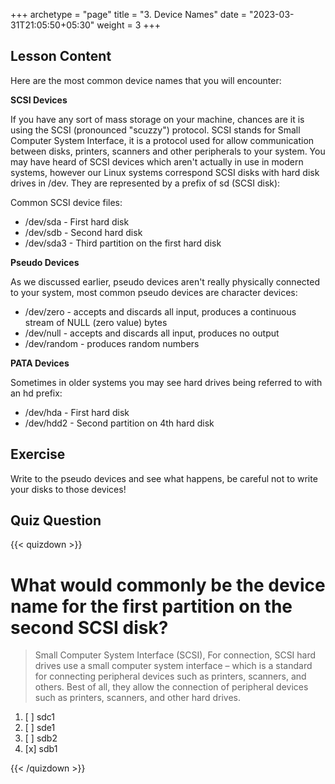 +++
archetype = "page"
title = "3. Device Names"
date = "2023-03-31T21:05:50+05:30"
weight = 3
+++

## Lesson Content

Here are the most common device names that you will encounter: 

**SCSI Devices**

If you have any sort of mass storage on your machine, chances are it is using the SCSI (pronounced "scuzzy") protocol. SCSI stands for Small Computer System Interface, it is a protocol used for allow communication between disks, printers, scanners and other peripherals to your system. You may have heard of SCSI devices which aren't actually in use in modern systems, however our Linux systems correspond SCSI disks with hard disk drives in /dev. They are represented by a prefix of sd (SCSI disk):

Common SCSI device files:


- /dev/sda - First hard disk
- /dev/sdb - Second hard disk
- /dev/sda3 - Third partition on the first hard disk


**Pseudo Devices**

As we discussed earlier, pseudo devices aren't really physically connected to your system, most common pseudo devices are character devices: 


- /dev/zero - accepts and discards all input, produces a continuous stream of NULL (zero value) bytes
- /dev/null - accepts and discards all input, produces no output
- /dev/random - produces random numbers


**PATA Devices**

Sometimes in older systems you may see hard drives being referred to with an hd prefix: 


- /dev/hda - First hard disk
- /dev/hdd2 - Second partition on 4th hard disk
 

## Exercise

Write to the pseudo devices and see what happens, be careful not to write your disks to those devices!

## Quiz Question

{{< quizdown >}}

# What would commonly be the device name for the first partition on the second SCSI disk?

> Small Computer System Interface (SCSI), For connection, SCSI hard drives use a small computer system interface – which is a standard for connecting peripheral devices such as printers, scanners, and others. Best of all, they allow the connection of peripheral devices such as printers, scanners, and other hard drives.

1. [ ] sdc1
2. [ ] sde1
3. [ ] sdb2
4. [x] sdb1

{{< /quizdown >}}
